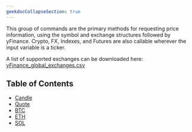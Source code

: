 ```yaml
---
geekdocCollapseSection: true
---
```


This group of commands are the primary methods for requesting price information, using the symbol and exchange structures followed by yFinance. Crypto, FX, Indexes, and Futures are also callable wherever the input variable is a ticker.

A list of supported exchanges can be downloaded here: [yFinance_global_exchanges.csv](https://github.com/deeleeramone/GamestonkTerminal/files/8135106/yFinance_global_exchanges.csv)

## Table of Contents

- [Candle](/GamestonkTerminal/bots/discord/price/candle/)
- [Quote](/GamestonkTerminal/bots/discord/price/quote/)
- [BTC](/GamestonkTerminal/bots/discord/price/btc/)
- [ETH](/GamestonkTerminal/bots/discord/price/eth/)
- [SOL](/GamestonkTerminal/bots/discord/price/sol/)

